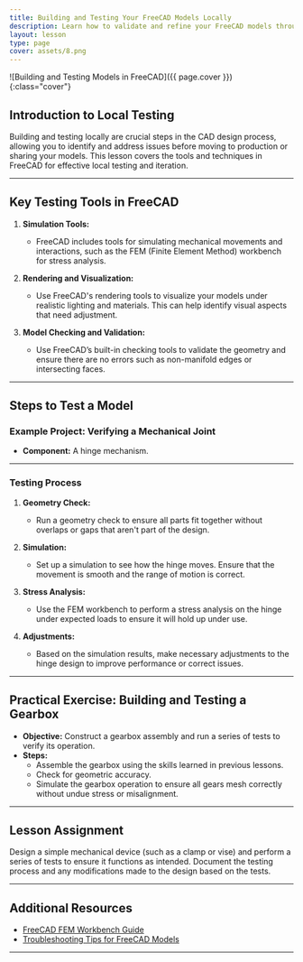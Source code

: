 ```yaml
---
title: Building and Testing Your FreeCAD Models Locally
description: Learn how to validate and refine your FreeCAD models through local testing and simulation.
layout: lesson
type: page
cover: assets/8.png
---
```


![Building and Testing Models in FreeCAD]({{ page.cover }}){:class="cover"}

## Introduction to Local Testing

Building and testing locally are crucial steps in the CAD design process, allowing you to identify and address issues before moving to production or sharing your models. This lesson covers the tools and techniques in FreeCAD for effective local testing and iteration.

---

## Key Testing Tools in FreeCAD

1. **Simulation Tools:**
   - FreeCAD includes tools for simulating mechanical movements and interactions, such as the FEM (Finite Element Method) workbench for stress analysis.

2. **Rendering and Visualization:**
   - Use FreeCAD's rendering tools to visualize your models under realistic lighting and materials. This can help identify visual aspects that need adjustment.

3. **Model Checking and Validation:**
   - Use FreeCAD’s built-in checking tools to validate the geometry and ensure there are no errors such as non-manifold edges or intersecting faces.

---

## Steps to Test a Model

### Example Project: Verifying a Mechanical Joint

- **Component:** A hinge mechanism.

---

### Testing Process

1. **Geometry Check:**
   - Run a geometry check to ensure all parts fit together without overlaps or gaps that aren't part of the design.

2. **Simulation:**
   - Set up a simulation to see how the hinge moves. Ensure that the movement is smooth and the range of motion is correct.

3. **Stress Analysis:**
   - Use the FEM workbench to perform a stress analysis on the hinge under expected loads to ensure it will hold up under use.

4. **Adjustments:**
   - Based on the simulation results, make necessary adjustments to the hinge design to improve performance or correct issues.

---

## Practical Exercise: Building and Testing a Gearbox

- **Objective:** Construct a gearbox assembly and run a series of tests to verify its operation.
- **Steps:**
  - Assemble the gearbox using the skills learned in previous lessons.
  - Check for geometric accuracy.
  - Simulate the gearbox operation to ensure all gears mesh correctly without undue stress or misalignment.

---

## Lesson Assignment

Design a simple mechanical device (such as a clamp or vise) and perform a series of tests to ensure it functions as intended. Document the testing process and any modifications made to the design based on the tests.

---

## Additional Resources

- [FreeCAD FEM Workbench Guide](https://wiki.freecadweb.org/FEM_Workbench)
- [Troubleshooting Tips for FreeCAD Models](https://forum.freecadweb.org/viewtopic.php?f=3&t=12345)

---

